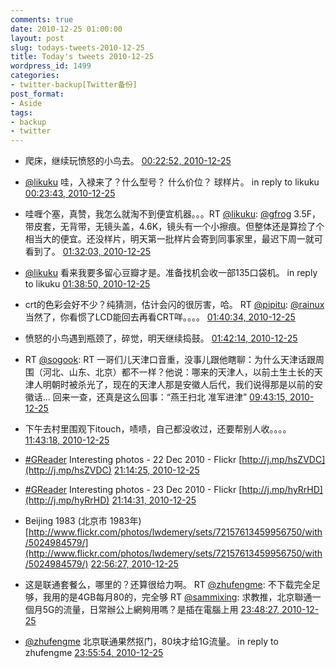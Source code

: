 ```yaml
---
comments: true
date: 2010-12-25 01:00:00
layout: post
slug: todays-tweets-2010-12-25
title: Today's tweets 2010-12-25
wordpress_id: 1499
categories:
- twitter-backup[Twitter备份]
post_format:
- Aside
tags:
- backup
- twitter
---
```





  * 爬床，继续玩愤怒的小鸟去。 [00:22:52, 2010-12-25](http://twitter.com/gfrog/statuses/18340844012576768)





  * [@likuku](http://twitter.com/likuku) 哇，入禄来了？什么型号？ 什么价位？ 球样片。 in reply to likuku [00:23:43, 2010-12-25](http://twitter.com/gfrog/statuses/18341059020988416)





  * 哇喱个塞，真赞，我怎么就淘不到便宜机器。。。RT [@likuku](http://twitter.com/likuku): [@gfrog](http://twitter.com/gfrog) 3.5F，带皮套，无背带，无镜头盖，4.6K，镜头有一个小擦痕。但整体还是算捡了个相当大的便宜。还没样片，明天第一批样片会寄到同事家里，最迟下周一就可看到了。 [01:32:03, 2010-12-25](http://twitter.com/gfrog/statuses/18358253691871233)





  * [@likuku](http://twitter.com/likuku) 看来我要多留心豆瓣才是。准备找机会收一部135口袋机。 in reply to likuku [01:38:50, 2010-12-25](http://twitter.com/gfrog/statuses/18359960240918528)





  * crt的色彩会好不少？纯猜测，估计会闪的很厉害，哈。 RT [@pipitu](http://twitter.com/pipitu): [@rainux](http://twitter.com/rainux) 当然了，你看惯了LCD能回去再看CRT咩。。。。 [01:40:34, 2010-12-25](http://twitter.com/gfrog/statuses/18360398973501440)





  * 愤怒的小鸟遇到瓶颈了，碎觉，明天继续捣鼓。 [01:42:14, 2010-12-25](http://twitter.com/gfrog/statuses/18360815304314881)





  * RT [@sogook](http://twitter.com/sogook): RT 一哥们儿天津口音重，没事儿跟他瞎聊：为什么天津话跟周围（河北、山东、北京）都不一样？他说：哪来的天津人，以前土生土长的天津人明朝时被杀光了，现在的天津人那是安徽人后代，我们说得那是以前的安徽话… 回来一查，还真是这么回事：“燕王扫北 准军进津” [09:43:15, 2010-12-25](http://twitter.com/gfrog/statuses/18481868861083648)





  * 下午去村里围观下itouch，啧啧，自己都没收过，还要帮别人收。。。。 [11:43:18, 2010-12-25](http://twitter.com/gfrog/statuses/18512080063700992)





  * [#GReader](http://search.twitter.com/search?q=%23GReader) Interesting photos - 22 Dec 2010 - Flickr [http://j.mp/hsZVDC](http://j.mp/hsZVDC) [21:14:25, 2010-12-25](http://twitter.com/gfrog/statuses/18655804756328448)





  * [#GReader](http://search.twitter.com/search?q=%23GReader) Interesting photos - 23 Dec 2010 - Flickr [http://j.mp/hyRrHD](http://j.mp/hyRrHD) [21:14:31, 2010-12-25](http://twitter.com/gfrog/statuses/18655830807150593)





  * Beijing 1983 (北京市 1983年)  [http://www.flickr.com/photos/lwdemery/sets/72157613459956750/with/5024984579/](http://www.flickr.com/photos/lwdemery/sets/72157613459956750/with/5024984579/) [22:56:27, 2010-12-25](http://twitter.com/gfrog/statuses/18681482071515136)





  * 这是联通套餐么，哪里的？还算很给力啊。 RT [@zhufengme](http://twitter.com/zhufengme): 不下载完全足够，我用的是4GB每月80的，完全够 RT [@sammixing](http://twitter.com/sammixing): 求教推，北京聯通一個月5G的流量，日常辦公上網夠用嗎？是插在電腦上用 [23:48:27, 2010-12-25](http://twitter.com/gfrog/statuses/18694571751903232)





  * [@zhufengme](http://twitter.com/zhufengme) 北京联通果然抠门，80块才给1G流量。 in reply to zhufengme [23:55:54, 2010-12-25](http://twitter.com/gfrog/statuses/18696443623636992)





